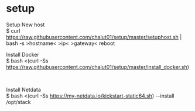 # setup
Setup New host <br>
$ curl https://raw.githubusercontent.com/chalut01/setup/master/setuphost.sh | bash -s >hostname< >ip< >gateway<
reboot


Install Docker <br>
$ bash <(curl -Ss https://raw.githubusercontent.com/chalut01/setup/master/install_docker.sh)

<br>

Install Netdata <br>
$ bash <(curl -Ss https://my-netdata.io/kickstart-static64.sh) --install /opt/stack

